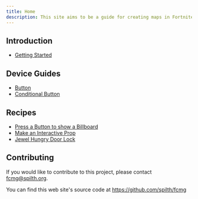 ```yaml
---
title: Home
description: This site aims to be a guide for creating maps in Fortnite Creative Mode. It will focus on understanding all the Devices in the game and how to build game mechanics with them.
---
```


## Introduction

- [Getting Started](/getting-started)

## Device Guides

- [Button](/devices/button)
- [Conditional Button](/devices/conditional-button)

## Recipes

- [Press a Button to show a Billboard](/recipes/button-billboard)
- [Make an Interactive Prop](/recipes/interactive-prop)
- [Jewel Hungry Door Lock](/recipes/jewel-hungry-door-lock)

## Contributing

If you would like to contribute to this project, please contact <fcmg@spilth.org>.

You can find this web site's source code at <https://github.com/spilth/fcmg>
